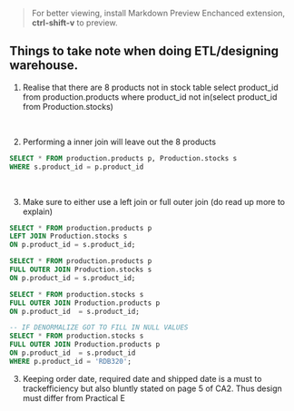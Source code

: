 > For better viewing, install Markdown Preview Enchanced extension, **ctrl-shift-v** to preview.

## Things to take note when doing ETL/designing warehouse.

1. Realise that there are 8 products not in stock table
select product_id from production.products where product_id not in(select product_id from Production.stocks)

<br>

2. Performing a inner join will leave out the 8 products

```sql
SELECT * FROM production.products p, Production.stocks s
WHERE s.product_id = p.product_id
```

<br>

3. Make sure to either use a left join or full outer join (do read up more to explain)

```sql
SELECT * FROM production.products p
LEFT JOIN Production.stocks s 
ON p.product_id = s.product_id;

SELECT * FROM production.products p
FULL OUTER JOIN Production.stocks s 
ON p.product_id = s.product_id;

SELECT * FROM production.stocks s
FULL OUTER JOIN Production.products p 
ON p.product_id  = s.product_id;
```


```sql
-- IF DENORMALIZE GOT TO FILL IN NULL VALUES 
SELECT * FROM production.stocks s
FULL OUTER JOIN Production.products p 
ON p.product_id  = s.product_id
WHERE p.product_id = 'RDB320'; 
```

3. Keeping order date, required date and shipped date is a must to trackefficiency but also bluntly stated on page 5 of CA2. Thus design must differ from Practical E 

